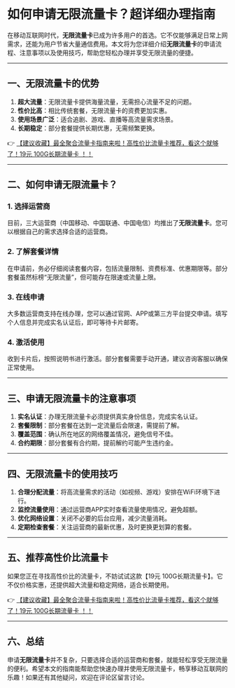 # 如何申请无限流量卡？超详细办理指南

在移动互联网时代，**无限流量卡**已成为许多用户的首选。它不仅能够满足日常上网需求，还能为用户节省大量通信费用。本文将为您详细介绍**无限流量卡**的申请流程、注意事项以及使用技巧，帮助您轻松办理并享受无限流量的便捷。

---

## 一、无限流量卡的优势

1. **超大流量**：无限流量卡提供海量流量，无需担心流量不足的问题。
2. **性价比高**：相比传统套餐，无限流量卡的资费更加实惠。
3. **使用场景广泛**：适合追剧、游戏、直播等高流量需求场景。
4. **长期稳定**：部分套餐提供长期优惠，无需频繁更换。

👉 [【建议收藏】最全聚合流量卡指南来啦！高性价比流量卡推荐，看这个就够了！19元 100G长期流量卡 ！！](https://bit.ly/Liuliangka)

---

## 二、如何申请无限流量卡？

### 1. 选择运营商
目前，三大运营商（中国移动、中国联通、中国电信）均推出了**无限流量卡**。您可以根据自己的需求选择合适的运营商。

### 2. 了解套餐详情
在申请前，务必仔细阅读套餐内容，包括流量限制、资费标准、优惠期限等。部分套餐虽然标榜“无限流量”，但可能存在限速或流量上限。

### 3. 在线申请
大多数运营商支持在线办理，您可以通过官网、APP或第三方平台提交申请。填写个人信息并完成实名认证后，即可等待卡片邮寄。

### 4. 激活使用
收到卡片后，按照说明书进行激活。部分套餐需要手动开通，建议咨询客服以确保正常使用。

---

## 三、申请无限流量卡的注意事项

1. **实名认证**：办理无限流量卡必须提供真实身份信息，完成实名认证。
2. **套餐限制**：部分套餐在达到一定流量后会限速，需提前了解。
3. **覆盖范围**：确认所在地区的网络覆盖情况，避免信号不佳。
4. **合约期限**：部分套餐有合约期，提前解约可能产生违约金。

---

## 四、无限流量卡的使用技巧

1. **合理分配流量**：将高流量需求的活动（如视频、游戏）安排在WiFi环境下进行。
2. **监控流量使用**：通过运营商APP实时查看流量使用情况，避免超额。
3. **优化网络设置**：关闭不必要的后台应用，减少流量消耗。
4. **定期检查套餐**：关注运营商的最新优惠，及时更换更划算的套餐。

---

## 五、推荐高性价比流量卡

如果您正在寻找高性价比的流量卡，不妨试试这款【19元 100G长期流量卡】。它不仅价格实惠，还提供超大流量和稳定网络，适合长期使用。

👉 [【建议收藏】最全聚合流量卡指南来啦！高性价比流量卡推荐，看这个就够了！19元 100G长期流量卡 ！！](https://bit.ly/Liuliangka)

---

## 六、总结

申请**无限流量卡**并不复杂，只要选择合适的运营商和套餐，就能轻松享受无限流量的便利。希望本文的指南能帮助您快速办理并使用无限流量卡，畅享移动互联网的乐趣！如果还有其他疑问，欢迎在评论区留言讨论。